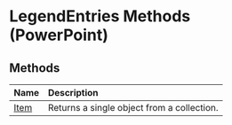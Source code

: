 
# LegendEntries Methods (PowerPoint)

## Methods



|**Name**|**Description**|
|:-----|:-----|
| [Item](67745179-84b3-a2b8-23d8-ceb393828af7.md)|Returns a single object from a collection.|
